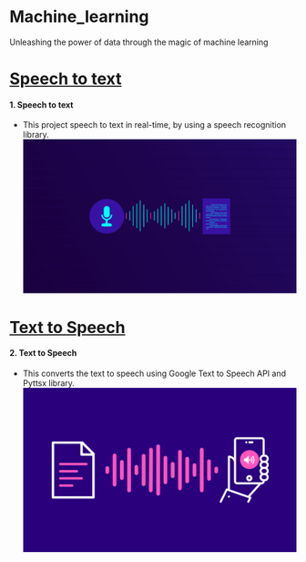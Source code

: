 # Machine_learning
Unleashing the power of data through the magic of machine learning


# [Speech to text](https://github.com/Mohankrish08/Machine_learning/blob/main/Speech%20to%20text/Speech%20to%20Text.ipynb)
#### 1. Speech to text 
* This project speech to text in real-time, by using a speech recognition library.
![](https://github.com/Mohankrish08/Machine_learning/blob/main/images/Speech%20to%20text.webp)

# [Text to Speech](https://github.com/Mohankrish08/Machine_learning/blob/main/Text%20to%20Speech/Text%20to%20Speech.ipynb)
#### 2. Text to Speech
* This converts the text to speech using Google Text to Speech API and Pyttsx library.
![](https://github.com/Mohankrish08/Machine_learning/blob/main/images/Text%20to%20speech.png)
